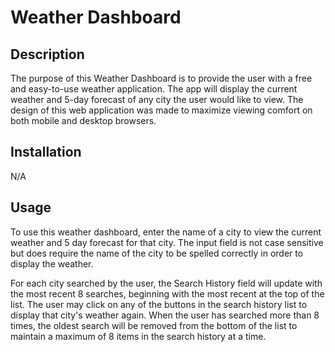 # Weather Dashboard

## Description

The purpose of this Weather Dashboard is to provide the user with a free and easy-to-use weather application. The app will display the current weather and 5-day forecast of any city the user would like to view. The design of this web application was made to maximize viewing comfort on both mobile and desktop browsers.

## Installation

N/A

## Usage

To use this weather dashboard, enter the name of a city to view the current weather and 5 day forecast for that city. The input field is not case sensitive but does require the name of the city to be spelled correctly in order to display the weather.

For each city searched by the user, the Search History field will update with the most recent 8 searches, beginning with the most recent at the top of the list. The user may click on any of the buttons in the search history list to display that city's weather again. When the user has searched more than 8 times, the oldest search will be removed from the bottom of the list to maintain a maximum of 8 items in the search history at a time.